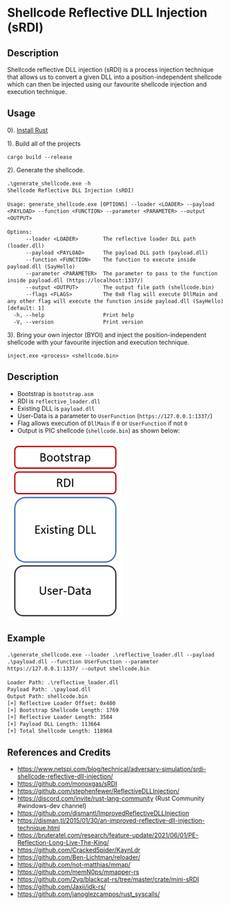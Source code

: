 # Shellcode Reflective DLL Injection (sRDI)

## Description

Shellcode reflective DLL injection (sRDI) is a process injection technique that allows us to convert a given DLL into a position-independent shellcode which can then be injected using our favourite shellcode injection and execution technique.

## Usage

0). [Install Rust](https://www.rust-lang.org/tools/install)

1). Build all of the projects

```
cargo build --release
```

2). Generate the shellcode.

```
.\generate_shellcode.exe -h
Shellcode Reflective DLL Injection (sRDI)

Usage: generate_shellcode.exe [OPTIONS] --loader <LOADER> --payload <PAYLOAD> --function <FUNCTION> --parameter <PARAMETER> --output <OUTPUT>

Options:
      --loader <LOADER>        The reflective loader DLL path (loader.dll)
      --payload <PAYLOAD>      The payload DLL path (payload.dll)
      --function <FUNCTION>    The function to execute inside payload.dll (SayHello)
      --parameter <PARAMETER>  The parameter to pass to the function inside payload.dll (https://localhost:1337/)
      --output <OUTPUT>        The output file path (shellcode.bin)
      --flags <FLAGS>          The 0x0 flag will execute DllMain and any other flag will execute the function inside payload.dll (SayHello) [default: 1]
  -h, --help                   Print help
  -V, --version                Print version
```

3). Bring your own injector (BYOI) and inject the position-independent shellcode with your favourite injection and execution technique.

```
inject.exe <process> <shellcode.bin>
```

## Description

* Bootstrap is `bootstrap.asm`
* RDI is `reflective_loader.dll`
* Existing DLL is `payload.dll`
* User-Data is a parameter to `UserFunction` (`https://127.0.0.1:1337/`)
* Flag allows execution of `DllMain` if `0` or `UserFunction` if not `0`
* Output is PIC shellcode (`shellcode.bin`) as shown below:

[![sRDI](./sRDI.png)](https://www.netspi.com/blog/technical/adversary-simulation/srdi-shellcode-reflective-dll-injection/)

## Example

```
.\generate_shellcode.exe --loader .\reflective_loader.dll --payload .\payload.dll --function UserFunction --parameter https://127.0.0.1:1337/ --output shellcode.bin

Loader Path: .\reflective_loader.dll
Payload Path: .\payload.dll
Output Path: shellcode.bin
[+] Reflective Loader Offset: 0x400
[+] Bootstrap Shellcode Length: 1769
[+] Reflective Loader Length: 3584
[+] Payload DLL Length: 113664
[+] Total Shellcode Length: 118968
```

## References and Credits

* https://www.netspi.com/blog/technical/adversary-simulation/srdi-shellcode-reflective-dll-injection/
* https://github.com/monoxgas/sRDI
* https://github.com/stephenfewer/ReflectiveDLLInjection/
* https://discord.com/invite/rust-lang-community (Rust Community #windows-dev channel)
* https://github.com/dismantl/ImprovedReflectiveDLLInjection
* https://disman.tl/2015/01/30/an-improved-reflective-dll-injection-technique.html
* https://bruteratel.com/research/feature-update/2021/06/01/PE-Reflection-Long-Live-The-King/
* https://github.com/Cracked5pider/KaynLdr
* https://github.com/Ben-Lichtman/reloader/
* https://github.com/not-matthias/mmap/
* https://github.com/memN0ps/mmapper-rs
* https://github.com/2vg/blackcat-rs/tree/master/crate/mini-sRDI
* https://github.com/Jaxii/idk-rs/
* https://github.com/janoglezcampos/rust_syscalls/